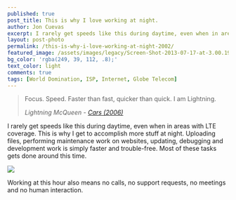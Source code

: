 ```yaml
---
published: true
post_title: This is why I love working at night.
author: Jon Cuevas
excerpt: I rarely get speeds like this during daytime, even when in areas with LTE coverage. This is why I get to accomplish more stuff at night. Uploading files, performing maintenance work on websites, updating, debugging and development work is simply faster and trouble-free. Most of these tasks gets done around this time.
layout: post-photo
permalink: /this-is-why-i-love-working-at-night-2002/
featured_image: /assets/images/legacy/Screen-Shot-2013-07-17-at-3.00.19-AM.png
bg_color: 'rgba(249, 39, 112, .8);'
text_color: light
comments: true
tags: [World Domination, ISP, Internet, Globe Telecom]
---
```

<blockquote>
<p class="lead">Focus. Speed. Faster than fast, quicker than quick. I am Lightning.</p>	
<cite>Lightning McQueen - <a href="http://www.imdb.com/title/tt0317219/" target="_blank">Cars (2006)</a></cite>
</blockquote>

I rarely get speeds like this during daytime, even when in areas with LTE coverage. This is why I get to accomplish more stuff at night. Uploading files, performing maintenance work on websites, updating, debugging and development work is simply faster and trouble-free. Most of these tasks gets done around this time.

[![](http://www.speedtest.net/result/2840750269.png)][1]

Working at this hour also means no calls, no support requests, no meetings and no human interaction.

 [1]: http://www.speedtest.net/result/2840750269.png